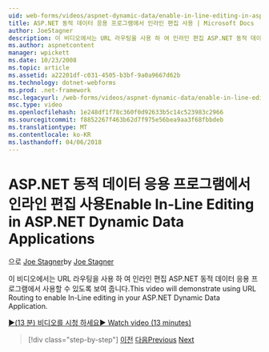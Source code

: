 ```yaml
---
uid: web-forms/videos/aspnet-dynamic-data/enable-in-line-editing-in-aspnet-dynamic-data-applications
title: ASP.NET 동적 데이터 응용 프로그램에서 인라인 편집 사용 | Microsoft Docs
author: JoeStagner
description: 이 비디오에서는 URL 라우팅을 사용 하 여 인라인 편집 ASP.NET 동적 데이터 응용 프로그램에서 사용할 수 있도록 보여 줍니다.
ms.author: aspnetcontent
manager: wpickett
ms.date: 10/23/2008
ms.topic: article
ms.assetid: a22201df-c031-4505-b3bf-9a0a9667d62b
ms.technology: dotnet-webforms
ms.prod: .net-framework
msc.legacyurl: /web-forms/videos/aspnet-dynamic-data/enable-in-line-editing-in-aspnet-dynamic-data-applications
msc.type: video
ms.openlocfilehash: 1e248df1f78c360f0d92633b5c14c523983c2966
ms.sourcegitcommit: f8852267f463b62d7f975e56bea9aa3f68fbbdeb
ms.translationtype: MT
ms.contentlocale: ko-KR
ms.lasthandoff: 04/06/2018
---
```

<a name="enable-in-line-editing-in-aspnet-dynamic-data-applications"></a><span data-ttu-id="4702d-103">ASP.NET 동적 데이터 응용 프로그램에서 인라인 편집 사용</span><span class="sxs-lookup"><span data-stu-id="4702d-103">Enable In-Line Editing in ASP.NET Dynamic Data Applications</span></span>
====================
<span data-ttu-id="4702d-104">으로 [Joe Stagner](https://github.com/JoeStagner)</span><span class="sxs-lookup"><span data-stu-id="4702d-104">by [Joe Stagner](https://github.com/JoeStagner)</span></span>

<span data-ttu-id="4702d-105">이 비디오에서는 URL 라우팅을 사용 하 여 인라인 편집 ASP.NET 동적 데이터 응용 프로그램에서 사용할 수 있도록 보여 줍니다.</span><span class="sxs-lookup"><span data-stu-id="4702d-105">This video will demonstrate using URL Routing to enable In-Line editing in your ASP.NET Dynamic Data Application.</span></span>

[<span data-ttu-id="4702d-106">&#9654;(13 분) 비디오를 시청 하세요</span><span class="sxs-lookup"><span data-stu-id="4702d-106">&#9654; Watch video (13 minutes)</span></span>](https://channel9.msdn.com/Blogs/ASP-NET-Site-Videos/enable-in-line-editing-in-aspnet-dynamic-data-applications)

> [!div class="step-by-step"]
> <span data-ttu-id="4702d-107">[이전](begin-modifying-dynamic-data-applications-with-url-routing.md)
> [다음](how-to-enable-table-specific-routing-in-dynamic-data-applications.md)</span><span class="sxs-lookup"><span data-stu-id="4702d-107">[Previous](begin-modifying-dynamic-data-applications-with-url-routing.md)
[Next](how-to-enable-table-specific-routing-in-dynamic-data-applications.md)</span></span>
